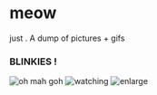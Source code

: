 # meow
just . A dump of pictures + gifs

### BLINKIES !

 ![oh mah goh](https://64.media.tumblr.com/f9e08918dd6c5a2003647f806274b47c/64107bd354cd4629-78/s250x400/e3b6ee522d3ed4eebfe23ea59b09b54254cceab6.gifv) ![watching](https://64.media.tumblr.com/373f20736a3bc35e6723e61c3bab1e7f/166bac6168e4af38-a4/s250x400/6e0cc7b0ab7a3af554396337218be4348f281eae.gifv) ![enlarge](https://64.media.tumblr.com/d2bb9369bd2c44b23964472da19b2a0b/ba7f11e2341c1714-8f/s500x750/a7183a7a3c3feb750de5b050866b821406e2e352.gifv)
